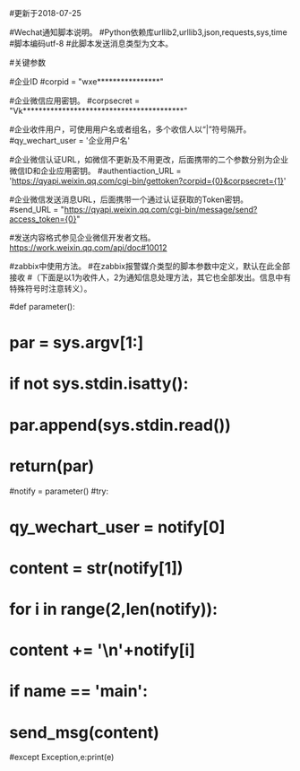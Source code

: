 #更新于2018-07-25

#Wechat通知脚本说明。
#Python依赖库urllib2,urllib3,json,requests,sys,time
#脚本编码utf-8
#此脚本发送消息类型为文本。

#关键参数

#企业ID
#corpid = "wxe****************"

#企业微信应用密钥。
#corpsecret = "Vk*****************************************"

#企业收件用户，可使用用户名或者组名，多个收信人以“|”符号隔开。
#qy_wechart_user = '企业用户名'

#企业微信认证URL，如微信不更新及不用更改，后面携带的二个参数分别为企业微信ID和企业应用密钥。
#authentiaction_URL = 'https://qyapi.weixin.qq.com/cgi-bin/gettoken?corpid={0}&corpsecret={1}'

#企业微信发送消息URL，后面携带一个通过认证获取的Token密钥。
#send_URL = "https://qyapi.weixin.qq.com/cgi-bin/message/send?access_token={0}"

#发送内容格式参见企业微信开发者文档。  https://work.weixin.qq.com/api/doc#10012

#zabbix中使用方法。
#在zabbix报警媒介类型的脚本参数中定义，默认在此全部接收
#（下面是以1为收件人，2为通知信息处理方法，其它也全部发出。信息中有特殊符号时注意转义）。

#def parameter():
#        par = sys.argv[1:]
#        if not sys.stdin.isatty():
#                par.append(sys.stdin.read())
#        return(par)
#notify = parameter()
#try:
#    qy_wechart_user = notify[0]
#    content = str(notify[1])
#    for i in range(2,len(notify)):
#        content += '\n'+notify[i]
#    if __name__ == '__main__':
#        send_msg(content)
#except Exception,e:print(e)